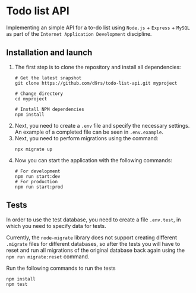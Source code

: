 # Todo list API
Implementing an simple API for a to-do list using `Node.js` + `Express` + `MySQL` as part of the `Internet Application Development` discipline.

## Installation and launch
1. The first step is to clone the repository and install all dependencies:
    ```
    # Get the latest snapshot
    git clone https://github.com/d9rs/todo-list-api.git myproject

    # Change directory
    cd myproject

    # Install NPM dependencies
    npm install
    ```
2. Next, you need to create a `.env` file and specify the necessary settings. An example of a completed file can be seen in `.env.example`.
3. Next, you need to perform migrations using the command:
    ```
    npx migrate up
    ```
4. Now you can start the application with the following commands:
    ```
    # For development
    npm run start:dev
    # For production
    npm run start:prod
    ```

## Tests
In order to use the test database, you need to create a file `.env.test`, in which you need to specify data for tests.

Currently, the `node-migrate` library does not support creating different `.migrate` files for different databases, so after the tests you will have to reset and run all migrations of the original database back again using the `npm run migrate:reset` command.

Run the following commands to run the tests
```
npm install
npm test
```